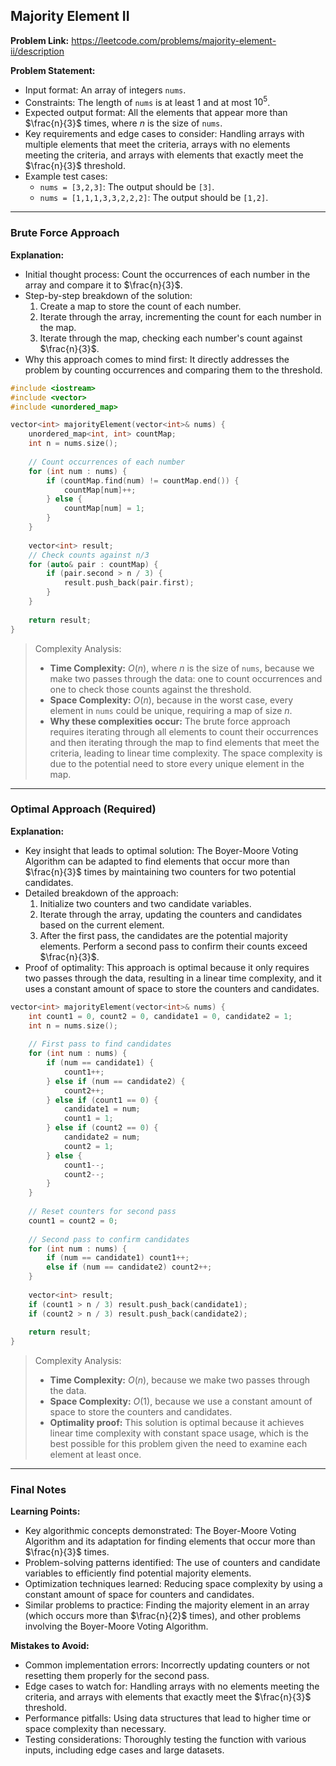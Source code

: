 ## Majority Element II
**Problem Link:** https://leetcode.com/problems/majority-element-ii/description

**Problem Statement:**
- Input format: An array of integers `nums`.
- Constraints: The length of `nums` is at least 1 and at most $10^5$.
- Expected output format: All the elements that appear more than $\frac{n}{3}$ times, where $n$ is the size of `nums`.
- Key requirements and edge cases to consider: Handling arrays with multiple elements that meet the criteria, arrays with no elements meeting the criteria, and arrays with elements that exactly meet the $\frac{n}{3}$ threshold.
- Example test cases:
  - `nums = [3,2,3]`: The output should be `[3]`.
  - `nums = [1,1,1,3,3,2,2,2]`: The output should be `[1,2]`.

---

### Brute Force Approach
**Explanation:**
- Initial thought process: Count the occurrences of each number in the array and compare it to $\frac{n}{3}$.
- Step-by-step breakdown of the solution:
  1. Create a map to store the count of each number.
  2. Iterate through the array, incrementing the count for each number in the map.
  3. Iterate through the map, checking each number's count against $\frac{n}{3}$.
- Why this approach comes to mind first: It directly addresses the problem by counting occurrences and comparing them to the threshold.

```cpp
#include <iostream>
#include <vector>
#include <unordered_map>

vector<int> majorityElement(vector<int>& nums) {
    unordered_map<int, int> countMap;
    int n = nums.size();
    
    // Count occurrences of each number
    for (int num : nums) {
        if (countMap.find(num) != countMap.end()) {
            countMap[num]++;
        } else {
            countMap[num] = 1;
        }
    }
    
    vector<int> result;
    // Check counts against n/3
    for (auto& pair : countMap) {
        if (pair.second > n / 3) {
            result.push_back(pair.first);
        }
    }
    
    return result;
}
```

> Complexity Analysis:
> - **Time Complexity:** $O(n)$, where $n$ is the size of `nums`, because we make two passes through the data: one to count occurrences and one to check those counts against the threshold.
> - **Space Complexity:** $O(n)$, because in the worst case, every element in `nums` could be unique, requiring a map of size $n$.
> - **Why these complexities occur:** The brute force approach requires iterating through all elements to count their occurrences and then iterating through the map to find elements that meet the criteria, leading to linear time complexity. The space complexity is due to the potential need to store every unique element in the map.

---

### Optimal Approach (Required)
**Explanation:**
- Key insight that leads to optimal solution: The Boyer-Moore Voting Algorithm can be adapted to find elements that occur more than $\frac{n}{3}$ times by maintaining two counters for two potential candidates.
- Detailed breakdown of the approach:
  1. Initialize two counters and two candidate variables.
  2. Iterate through the array, updating the counters and candidates based on the current element.
  3. After the first pass, the candidates are the potential majority elements. Perform a second pass to confirm their counts exceed $\frac{n}{3}$.
- Proof of optimality: This approach is optimal because it only requires two passes through the data, resulting in a linear time complexity, and it uses a constant amount of space to store the counters and candidates.

```cpp
vector<int> majorityElement(vector<int>& nums) {
    int count1 = 0, count2 = 0, candidate1 = 0, candidate2 = 1;
    int n = nums.size();
    
    // First pass to find candidates
    for (int num : nums) {
        if (num == candidate1) {
            count1++;
        } else if (num == candidate2) {
            count2++;
        } else if (count1 == 0) {
            candidate1 = num;
            count1 = 1;
        } else if (count2 == 0) {
            candidate2 = num;
            count2 = 1;
        } else {
            count1--;
            count2--;
        }
    }
    
    // Reset counters for second pass
    count1 = count2 = 0;
    
    // Second pass to confirm candidates
    for (int num : nums) {
        if (num == candidate1) count1++;
        else if (num == candidate2) count2++;
    }
    
    vector<int> result;
    if (count1 > n / 3) result.push_back(candidate1);
    if (count2 > n / 3) result.push_back(candidate2);
    
    return result;
}
```

> Complexity Analysis:
> - **Time Complexity:** $O(n)$, because we make two passes through the data.
> - **Space Complexity:** $O(1)$, because we use a constant amount of space to store the counters and candidates.
> - **Optimality proof:** This solution is optimal because it achieves linear time complexity with constant space usage, which is the best possible for this problem given the need to examine each element at least once.

---

### Final Notes

**Learning Points:**
- Key algorithmic concepts demonstrated: The Boyer-Moore Voting Algorithm and its adaptation for finding elements that occur more than $\frac{n}{3}$ times.
- Problem-solving patterns identified: The use of counters and candidate variables to efficiently find potential majority elements.
- Optimization techniques learned: Reducing space complexity by using a constant amount of space for counters and candidates.
- Similar problems to practice: Finding the majority element in an array (which occurs more than $\frac{n}{2}$ times), and other problems involving the Boyer-Moore Voting Algorithm.

**Mistakes to Avoid:**
- Common implementation errors: Incorrectly updating counters or not resetting them properly for the second pass.
- Edge cases to watch for: Handling arrays with no elements meeting the criteria, and arrays with elements that exactly meet the $\frac{n}{3}$ threshold.
- Performance pitfalls: Using data structures that lead to higher time or space complexity than necessary.
- Testing considerations: Thoroughly testing the function with various inputs, including edge cases and large datasets.